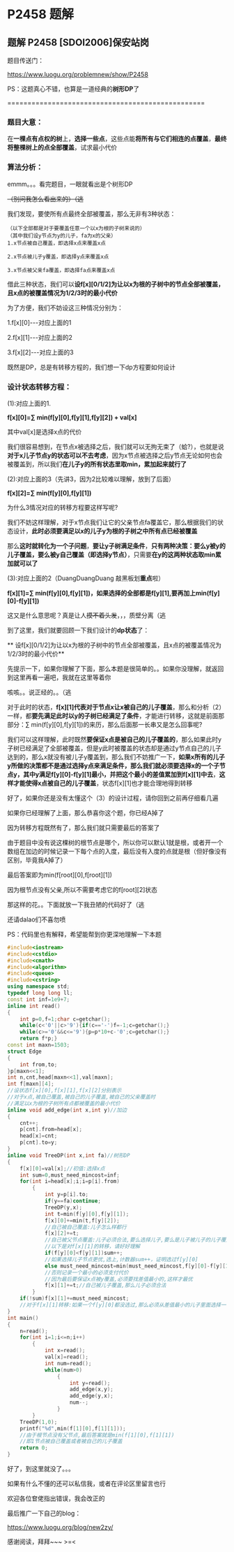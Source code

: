 # P2458 题解

## 题解 P2458 [SDOI2006]保安站岗

题目传送门：

https://www.luogu.org/problemnew/show/P2458

PS：这题真心不错，也算是一道经典的**树形DP**了

=================================================

### 题目大意：

在**一棵点有点权的树**上，**选择一些点**，这些点能**将所有与它们相连的点覆盖**，**最终将整棵树上的点全部覆盖**，试求最小代价

### 算法分析：

emmm。。。看完题目，一眼就看出是个树形DP

~~（别问我怎么看出来的）（逃~~

我们发现，要使所有点最终全部被覆盖，那么无非有3种状态：

	（以下全部都是对于要覆盖任意一个以x为根的子树来说的）
	（其中我们设y节点为y的儿子，fa为x的父亲）
    1.x节点被自己覆盖，即选择x点来覆盖x点
    
    2.x节点被儿子y覆盖，即选择y点来覆盖x点

	3.x节点被父亲fa覆盖，即选择fa点来覆盖x点

借此三种状态，我们可以**设f[x][0/1/2]为让以x为根的子树中的节点全部被覆盖，且x点的被覆盖情况为1/2/3时的最小代价**


为了方便，我们不妨设这三种情况分别为：

1.f[x][0]---对应上面的1

2.f[x][1]---对应上面的2

3.f[x][2]---对应上面的3

既然是DP，总是有转移方程的，我们想一下dp方程要如何设计

### 设计状态转移方程：

(1):对应上面的1.

**f[x][0]=∑ min(f[y][0],f[y][1],f[y][2]) + val[x]**

其中val[x]是选择x点的代价

我们很容易想到，在节点x被选择之后，我们就可以无拘无束了（蛤?），也就是说**对于x儿子节点y的状态可以不去考虑**，因为x节点被选择之后y节点无论如何也会被覆盖到，所以我们**在儿子y的所有状态里取min，累加起来就行了**

(2):对应上面的3（先讲3，因为2比较难以理解，放到了后面）

**f[x][2]=∑ min(f[y][0],f[y][1])**

为什么3情况对应的转移方程要这样写呢?

我们不妨这样理解，对于x节点我们让它的父亲节点fa覆盖它，那么根据我们的状态设计，**此时必须要满足以x的儿子y为根的子树之中所有点已经被覆盖**

那么**这时就转化为一个子问题**，**要让y子树满足条件**，**只有两种决策：要么y被y的儿子覆盖，要么被y自己覆盖（即选择y节点）**，只需要**在y的这两种状态取min累加就可以了**

(3):对应上面的2（DuangDuangDuang 敲黑板划**重点**啦）

**f[x][1]=∑ min(f[y][0],f[y][1])，如果选择的全部都是f[y][1],要再加上min(f[y][0]-f[y][1])**

这又是什么意思呢？真是让人~~摸不着头发~~，，，质壁分离（逃

到了这里，我们就要回顾一下我们设计的**dp状态**了：

**
设f[x][0/1/2]为让以x为根的子树中的节点全部被覆盖，且x点的被覆盖情况为1/2/3时的最小代价**

先提示一下，如果你理解了下面，那么本题是很简单的。。如果你没理解，就返回到这里再看一遍吧，我就在这里等着你

咳咳。。说正经的。。（逃

对于此时的状态，**f[x][1]代表对于节点x让x被自己的儿子覆盖**，那么和分析（2）一样，都**要先满足此时以y的子树已经满足了条件**，才能进行转移，这就是前面那部分：∑ min(f[y][0],f[y][1])的来历，那么后面那一长串又是怎么回事呢?

我们可以这样理解，此时既然**要保证x点是被自己的儿子覆盖的**，那么如果此时y子树已经满足了全部被覆盖，但是y此时被覆盖的状态却是通过y节点自己的儿子达到的，那么x就没有被儿子y覆盖到，那么我们不妨推广一下，**如果x所有的儿子y所做的决策都不是通过选择y点来满足条件，那么我们就必须要选择x的一个子节点y，其中y满足f[y][0]-f[y][1]最小，并把这个最小的差值累加到f[x][1]中去**，**这样才能使得x点被自己的儿子覆盖**，状态f[x][1]也才能合理地得到转移

好了，如果你还是没有太懂这个（3）的设计过程，请你回到之前再仔细看几遍

如果你已经理解了上面，那么恭喜你这个题，你已经A掉了

因为转移方程既然有了，那么我们就只需要最后的答案了

由于题目中没有说这棵树的根节点是哪个，所以你可以默认1就是根，或者开一个数组在加边的时候记录一下每个点的入度，最后没有入度的点就是根（但好像没有区别，毕竟我A掉了）

最后答案即为min(f[root][0],f[root][1])

因为根节点没有父亲,所以不需要考虑它的f[root][2]状态

那这样的花。。下面就放一下我丑陋的代码好了（逃

还请dalao们不喜勿喷

PS：代码里也有解释，希望能帮到你更深地理解一下本题

```cpp
#include<iostream>
#include<cstdio>
#include<cmath>
#include<algorithm>
#include<queue>
#include<cstring>
using namespace std;
typedef long long ll;
const int inf=1e9+7;
inline int read()
{
    int p=0,f=1;char c=getchar();
    while(c<'0'||c>'9'){if(c=='-')f=-1;c=getchar();}
    while(c>='0'&&c<='9'){p=p*10+c-'0';c=getchar();}
    return f*p;}
const int maxn=1503;
struct Edge
{
	int from,to;
}p[maxn<<1];
int n,cnt,head[maxn<<1],val[maxn];
int f[maxn][4];
//设状态f[x][0],f[x][1],f[x][2]分别表示
//对于x点,被自己覆盖,被自己的儿子覆盖,被自己的父亲覆盖时
//满足以x为根的子树所有点都被覆盖的最小代价 
inline void add_edge(int x,int y)//加边 
{
	cnt++;
	p[cnt].from=head[x];
	head[x]=cnt;
	p[cnt].to=y;
}
inline void TreeDP(int x,int fa)//树形DP 
{
	f[x][0]=val[x];//初值:选择x点 
	int sum=0,must_need_mincost=inf;
	for(int i=head[x];i;i=p[i].from)
		{
			int y=p[i].to;
			if(y==fa)continue;
			TreeDP(y,x);
			int t=min(f[y][0],f[y][1]);
			f[x][0]+=min(t,f[y][2]);
            //自己被自己覆盖:儿子怎么样都行 
			f[x][2]+=t;
            //自己被父节点覆盖:儿子必须合法,要么选择儿子,要么是儿子被儿子的儿子覆盖 
			//以下是对f[x][1]的转移，请好好理解 
			if(f[y][0]<f[y][1])sum++;
            //如果选择儿子节点更优,选上,计数器sum++，证明选过f[y][0] 
			else must_need_mincost=min(must_need_mincost,f[y][0]-f[y][1]);
			//否则记录一个最小的必须支付代价
            //因为最后要保证x点被y覆盖,必须要找差值最小的,这样才最优 
			f[x][1]+=t;//自己被儿子覆盖,那么儿子必须合法 
		}
	if(!sum)f[x][1]+=must_need_mincost;
	//对于f[x][1]转移:如果一个f[y][0]都没选过,那么必须从差值最小的儿子里面选择一个 
}
int main()
{
	n=read();
	for(int i=1;i<=n;i++)
		{
			int x=read();
			val[x]=read();
			int num=read();
			while(num>0)
				{
					int y=read();
					add_edge(x,y);
					add_edge(y,x);
					num--;
				}
		}
	TreeDP(1,0);
	printf("%d",min(f[1][0],f[1][1]));
	//由于根节点没有父节点,最后答案就是min(f[1][0],f[1][1])
	//即1节点被自己覆盖或者被自己的儿子覆盖 
	return 0;
}
```

好了，到这里就没了。。。

如果有什么不懂的还可以私信我，或者在评论区里留言也行

欢迎各位奆佬指出错误，我会改正的

最后推广一下自己的blog：

https://www.luogu.org/blog/new2zy/

感谢阅读，拜拜~~~ >=<
